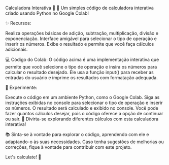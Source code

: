 Calculadora Interativa 🧮
🔢 Um simples código de calculadora interativa criado usando Python no Google Colab!

✨ Recursos:

Realiza operações básicas de adição, subtração, multiplicação, divisão e exponenciação.
Interface amigável para selecionar o tipo de operação e inserir os números.
Exibe o resultado e permite que você faça cálculos adicionais.

💻 Código do Colab:
O código acima é uma implementação interativa que permite que você selecione o tipo de operação e insira os números para calcular o resultado desejado. Ele usa a função input() para receber as entradas do usuário e imprime os resultados com formatação adequada.

🚀 Experimente:

Execute o código em um ambiente Python, como o Google Colab.
Siga as instruções exibidas no console para selecionar o tipo de operação e inserir os números.
O resultado será calculado e exibido no console.
Você pode fazer quantos cálculos desejar, pois o código oferece a opção de continuar ou sair.
🔁 Divirta-se explorando diferentes cálculos com esta calculadora interativa!

📚 Sinta-se à vontade para explorar o código, aprendendo com ele e adaptando-o às suas necessidades. Caso tenha sugestões de melhorias ou correções, fique à vontade para contribuir com este projeto.

Let's calculate! 🧮
